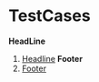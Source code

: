 # TestCases

**HeadLine**
1. [Headline](https://docs.google.com/spreadsheets/d/1luzyxSBpKW42_EGeX0i5ZsBZRznkvTajLqQb9fvK3ZE/edit?usp=sharing)
**Footer**  
2. [Footer](https://docs.google.com/spreadsheets/d/11QfH-Sppg9VU0JnUu--mtNkL8vyPGrDZ1dHObZs1KQU/edit?usp=sharing)
